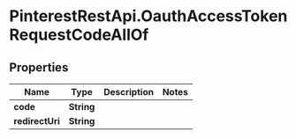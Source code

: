 # PinterestRestApi.OauthAccessTokenRequestCodeAllOf

## Properties

Name | Type | Description | Notes
------------ | ------------- | ------------- | -------------
**code** | **String** |  | 
**redirectUri** | **String** |  | 



